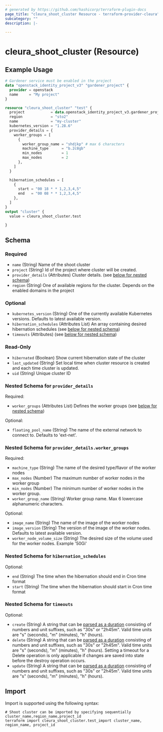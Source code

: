 ```yaml
---
# generated by https://github.com/hashicorp/terraform-plugin-docs
page_title: "cleura_shoot_cluster Resource - terraform-provider-cleura"
subcategory: ""
description: |-
  
---
```


# cleura_shoot_cluster (Resource)



## Example Usage

```terraform
# Gardener service must be enabled in the project
data "openstack_identity_project_v3" "gardener_project" {
  provider = openstack
  name     = "My project"
}

resource "cleura_shoot_cluster" "test" {
  project            = data.openstack_identity_project_v3.gardener_project.id
  region             = "sto2"
  name               = "my-cluster"
  kubernetes_version = "1.28.6"
  provider_details = {
    worker_groups = [
      {
        worker_group_name = "shdjkp" # max 6 characters
        machine_type      = "b.2c8gb"
        min_nodes         = 1
        max_nodes         = 2
      },
    ]
  }

  hibernation_schedules = [
    {
      start = "00 18 * * 1,2,3,4,5"
      end   = "00 08 * * 1,2,3,4,5"
    },
  ]
}
output "cluster" {
  value = cleura_shoot_cluster.test

}
```

<!-- schema generated by tfplugindocs -->
## Schema

### Required

- `name` (String) Name of the shoot cluster
- `project` (String) Id of the project where cluster will be created.
- `provider_details` (Attributes) Cluster details. (see [below for nested schema](#nestedatt--provider_details))
- `region` (String) One of available regions for the cluster. Depends on the enabled domains in the project

### Optional

- `kubernetes_version` (String) One of the currently available Kubernetes versions. Defaults to latest available version.
- `hibernation_schedules` (Attributes List) An array containing desired hibernation schedules (see [below for nested schema](#nestedatt--hibernation_schedules))
- `timeouts` (Attributes) (see [below for nested schema](#nestedatt--timeouts))

### Read-Only

- `hibernated` (Boolean) Show current hibernation state of the cluster
- `last_updated` (String) Set local time when cluster resource is created and each time cluster is updated.
- `uid` (String) Unique cluster ID

<a id="nestedatt--provider_details"></a>
### Nested Schema for `provider_details`

Required:

- `worker_groups` (Attributes List) Defines the worker groups (see [below for nested schema](#nestedatt--provider_details--worker_groups))

Optional:

- `floating_pool_name` (String) The name of the external network to connect to. Defaults to 'ext-net'.

<a id="nestedatt--provider_details--worker_groups"></a>
### Nested Schema for `provider_details.worker_groups`

Required:

- `machine_type` (String) The name of the desired type/flavor of the worker nodes
- `max_nodes` (Number) The maximum number of worker nodes in the worker group
- `min_nodes` (Number) The minimum number of worker nodes in the worker group.
- `worker_group_name` (String) Worker group name. Max 6 lowercase alphanumeric characters.

Optional:

- `image_name` (String) The name of the image of the worker nodes
- `image_version` (String) The version of the image of the worker nodes. Defaults to latest available version.
- `worker_node_volume_size` (String) The desired size of the volume used for the worker nodes. Example '50Gi'



<a id="nestedatt--hibernation_schedules"></a>
### Nested Schema for `hibernation_schedules`

Optional:

- `end` (String) The time when the hibernation should end in Cron time format
- `start` (String) The time when the hibernation should start in Cron time format


<a id="nestedatt--timeouts"></a>
### Nested Schema for `timeouts`

Optional:

- `create` (String) A string that can be [parsed as a duration](https://pkg.go.dev/time#ParseDuration) consisting of numbers and unit suffixes, such as "30s" or "2h45m". Valid time units are "s" (seconds), "m" (minutes), "h" (hours).
- `delete` (String) A string that can be [parsed as a duration](https://pkg.go.dev/time#ParseDuration) consisting of numbers and unit suffixes, such as "30s" or "2h45m". Valid time units are "s" (seconds), "m" (minutes), "h" (hours). Setting a timeout for a Delete operation is only applicable if changes are saved into state before the destroy operation occurs.
- `update` (String) A string that can be [parsed as a duration](https://pkg.go.dev/time#ParseDuration) consisting of numbers and unit suffixes, such as "30s" or "2h45m". Valid time units are "s" (seconds), "m" (minutes), "h" (hours).

## Import

Import is supported using the following syntax:

```shell
# Shoot cluster can be imported by specifying sequentially cluster_name,region_name,project_id
terraform import cleura_shoot_cluster.test_import cluster_name, region_name, project_id
```
